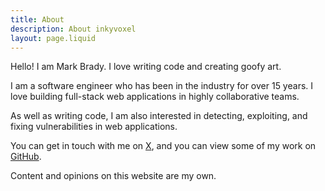 ```yaml
---
title: About
description: About inkyvoxel
layout: page.liquid
---
```


Hello! I am Mark Brady. I love writing code and creating goofy art.

I am a software engineer who has been in the industry for over 15 years. I love building full-stack web applications in highly collaborative teams.

As well as writing code, I am also interested in detecting, exploiting, and fixing vulnerabilities in web applications.

You can get in touch with me on [X](https://x.com/inkyvoxel), and you can view some of my work on [GitHub](https://github.com/inkyvoxel).

Content and opinions on this website are my own.

